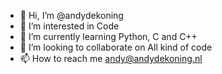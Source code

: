 - 👋 Hi, I’m @andydekoning
- 👀 I’m interested in Code
- 🌱 I’m currently learning Python, C and C++
- 💞️ I’m looking to collaborate on All kind of code
- 📫 How to reach me andy@andydekoning.nl

<!---
andydekoning/andydekoning is a ✨ special ✨ repository because its `README.md` (this file) appears on your GitHub profile.
You can click the Preview link to take a look at your changes.
--->

